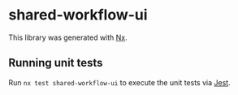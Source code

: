 # shared-workflow-ui

This library was generated with [Nx](https://nx.dev).

## Running unit tests

Run `nx test shared-workflow-ui` to execute the unit tests via [Jest](https://jestjs.io).
